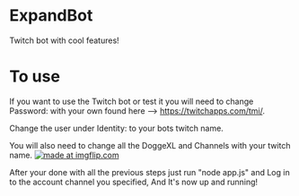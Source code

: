 # ExpandBot
 Twitch bot with cool features!
 
# To use
 If you want to use the Twitch bot or test it you will need to change Password: with your own found here --> https://twitchapps.com/tmi/. 
 
 Change the user under Identity: to your bots twitch name. 
 
 You will also need to change all the DoggeXL and Channels with your twitch name. 
 <a href="https://gph.is/2JNASbZ"><img src="https://gph.is/2JNASbZ" title="made at imgflip.com"/></a>
 
 
 
 After your done with all the previous steps just run "node app.js" and Log in to the account channel you specified, And It's now up and running!
